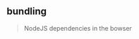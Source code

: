 <!-- .slide: data-state="dim" data-background="resources/bundle.jpg" -->

##  bundling

> NodeJS dependencies in the bowser

